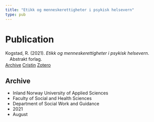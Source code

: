 ```yaml
---
title: "Etikk og menneskerettigheter i psykisk helsevern"
type: pub
---
```

<h1>Publication</h1>
<article id="csl-bib-container-4BU2SVR8" class="csl-bib-container">
  <div class="csl-bib-body" style="line-height: 1.35; padding-left: 1em; text-indent:-1em;">
  <div class="csl-entry">Kogstad, R. (2021). <i>Etikk og menneskerettigheter i psykisk helsevern</i>. Abstrakt forlag.</div>
</div>
  <div class="csl-bib-buttons">
    <a href="#taxonomy-article-4BU2SVR8" class="csl-bib-button">Archive</a>
    <a href="https://app.cristin.no/results/show.jsf?id=1929745" alt="Cristin URL" class="csl-bib-button">Cristin</a>
    <a href="http://zotero.org/groups/5022929/items/4BU2SVR8" alt="Zotero URL" class="csl-bib-button">Zotero</a>
  </div>
  <div id="csl-bib-meta-container-4BU2SVR8"></div>
</article>
<div id="csl-bib-meta-4BU2SVR8" class="csl-bib-meta">
  <article id="taxonomy-article-4BU2SVR8" class="taxonomy-article">
    <h1>Archive</h1>
    <ul>
      <li>Inland Norway University of Applied Sciences</li>
      <li>Faculty of Social and Health Sciences</li>
      <li>Department of Social Work and Guidance</li>
      <li>2021</li>
      <li>August</li>
    </ul>
  </article>
</div>
